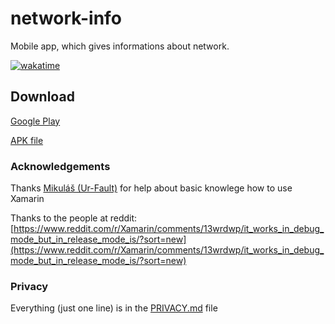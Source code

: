 # network-info
Mobile app, which gives informations about network.

[![wakatime](https://wakatime.com/badge/github/filip2cz/network-info.svg?8)](https://wakatime.com/badge/github/filip2cz/network-info)

## Download

[Google Play](https://play.google.com/store/apps/details?id=eu.fkomarek.network_info)

[APK file](https://github.com/filip2cz/network-info/releases/download/v0.4/eu.fkomarek.network_info.apk)

### Acknowledgements
Thanks [Mikuláš (Ur-Fault)](https://github.com/ur-fault) for help about basic knowlege how to use Xamarin

Thanks to the people at reddit: [https://www.reddit.com/r/Xamarin/comments/13wrdwp/it_works_in_debug_mode_but_in_release_mode_is/?sort=new](https://www.reddit.com/r/Xamarin/comments/13wrdwp/it_works_in_debug_mode_but_in_release_mode_is/?sort=new)

### Privacy

Everything (just one line) is in the [PRIVACY.md](https://github.com/filip2cz/network-info/blob/main/PRIVACY.md) file
